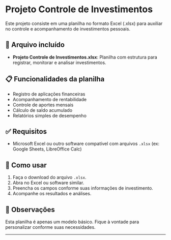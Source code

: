 # Projeto Controle de Investimentos

Este projeto consiste em uma planilha no formato Excel (.xlsx) para auxiliar no controle e acompanhamento de investimentos pessoais.

## 📂 Arquivo incluído

- **Projeto Controle de Investimentos.xlsx**: Planilha com estrutura para registrar, monitorar e analisar investimentos.

## 📋 Funcionalidades da planilha

- Registro de aplicações financeiras
- Acompanhamento de rentabilidade
- Controle de aportes mensais
- Cálculo de saldo acumulado
- Relatórios simples de desempenho

## ✅ Requisitos

- Microsoft Excel ou outro software compatível com arquivos `.xlsx` (ex: Google Sheets, LibreOffice Calc)

## 🚀 Como usar

1. Faça o download do arquivo `.xlsx`.
2. Abra no Excel ou software similar.
3. Preencha os campos conforme suas informações de investimento.
4. Acompanhe os resultados e análises.

## 📌 Observações

Esta planilha é apenas um modelo básico. Fique à vontade para personalizar conforme suas necessidades.

---

